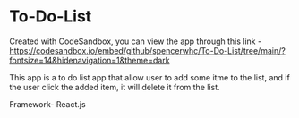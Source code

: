 # To-Do-List
Created with CodeSandbox, you can view the app through this link - https://codesandbox.io/embed/github/spencerwhc/To-Do-List/tree/main/?fontsize=14&hidenavigation=1&theme=dark

This app is a to do list app that allow user to add some itme to the list, and if the user click the added item, it will delete it from the list. 

Framework- React.js
